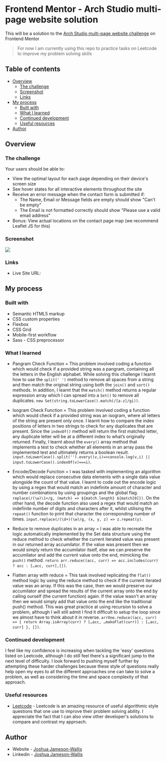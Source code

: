 # Frontend Mentor - Arch Studio multi-page website solution

This will be a solution to the [Arch Studio multi-page website challenge](https://www.frontendmentor.io/challenges/arch-studio-multipage-website-wNIbOFYR6) on Frontend Mentor

> For now I am currently using this repo to practice tasks on Leetcode to improve my problem solving skills

## Table of contents

-  [Overview](#overview)
   -  [The challenge](#the-challenge)
   -  [Screenshot](#screenshot)
   -  [Links](#links)
-  [My process](#my-process)
   -  [Built with](#built-with)
   -  [What I learned](#what-i-learned)
   -  [Continued development](#continued-development)
   -  [Useful resources](#useful-resources)
-  [Author](#author)

## Overview

### The challenge

Your users should be able to:

-  View the optimal layout for each page depending on their device's screen size
-  See hover states for all interactive elements throughout the site
-  Receive an error message when the contact form is submitted if:
   -  The Name, Email or Message fields are empty should show "Can't be empty"
   -  The Email is not formatted correctly should show "Please use a valid email address"
-  Bonus: View actual locations on the contact page map (we recommend Leaflet JS for this)

### Screenshot

![](./screenshot.png)

### Links

-  Live Site URL:

## My process

### Built with

-  Semantic HTML5 markup
-  CSS custom properties
-  Flexbox
-  CSS Grid
-  Mobile-first workflow
-  Sass - CSS preprocessor

### What I learned

-  Pangram Check Function = This problem involved coding a function which would check if a provided string was a pangram, containing all the letters in the English alphabet. While solving this challenge I learnt how to use the `split(' ')` method to remove all spaces from a string and then match the original string using both the `join()` and `sort()` methods. In addition, I learnt that the `match()` method returns a regular expression array which I can spread into a `Set()` to remove all duplicates. `new Set(string.toLowerCase().match(/[a-z]/gi))`.

-  Isogram Check Function = This problem involved coding a function which would check if a provided string was an isogram, where all letters of the string are present only once. I learnt how to compare the index positions of letters in two strings to check for any duplicates that are present. Since the `indexOf()` method will return the first matched letter, any duplicate letter will be at a different index to what’s originally returned. Finally, I learnt about the `every()` array method that implements a test to check whether all elements in an array pass the implemented test and ultimately returns a boolean result. `input.toLowerCase().split('').every((v,i)=>console.log(v,i) || input.toLowerCase().indexOf(v)===i)`.

-  Encode/Decode Function = I was tasked with implementing an algorithm which would replace consecutive data elements with a single data value alongside the count of that value. I learnt to code out the encode logic by using a regex that would match an indefinite amount of character and number combinations by using groupings and the global flag. `replace(/(\w)\1+/g, (match) => ${match.length} ${match[0]})`. On the other hand, the decode function also used a regex that would match an indefinite number of digits and characters after it, whilst utilising the `repeat()` function to print that character the corresponding number of times. `input.replace(/(\d+)(\w)/g, (x, y, z) => z.repeat(y)`.

-  Reduce to remove duplicates in an array = I was able to recreate the logic automatically implemented by the Set data structure using the reduce method to check whether the current iterated value was present in our returned array accumilator. If the value was present then we would simply return the accumilator itself, else we can preserve the accumilator and add the current value onto the end, mimicking the `push()` method. `return arr.reduce((acc, curr) => acc.includes(curr) ? acc : […acc, curr],[])`.

-  Flatten array with reduce = This task involved replicating the `flat()` method logic by using the reduce method to check if the current iterated value was an array. If this was the case, then we would preserve our accumilator and spread the results of the current array onto the end by calling ourself (the current function) again. If the value wasn't an array then we would simply add that value onto the end like the traditional push() method. This was great practice at using recursion to solve a problem, although I will still admit I find it difficult to setup the loop since we almost have to think about it in reverse. `arrOne.reduce((acc, curr) => { return Array.isArray(curr) ? […acc, …makeFlat(curr)] : […acc, curr] }, [])`.

### Continued development

I feel like my confidence is increasing when tackling the 'easy' questions listed on Leetcode, although I do still feel there's a significant jump to the next level of difficulty. I look forward to pushing myself further by attempting these harder challenges because these style of questions really help open my eyes to all the different approaches one can take to solve a problem, as well as considering the time and space complexity of that approach.

### Useful resources

-  [Leetcode](https://leetcode.com/) - Leetcode is an amazing resource of useful algorithmic style questions that one use to improve their problem solving ability. I appreciate the fact that I can also view other developer's solutions to compare and contrast my approach.

## Author

-  Website - [Joshua Jameson-Wallis](https://www.joshuajamesonwallis.com/)
-  Linkedin - [Joshua Jameson-Wallis](https://www.linkedin.com/in/joshua-jameson-wallis/)
